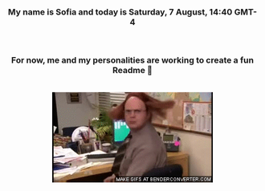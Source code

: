 


<div align="center">
<h3 >My name is Sofia and today is Saturday, 7 August, 14:40 GMT-4</h3><br>
<h3 >For now, me and my personalities are working to create a fun Readme 👋
</h3><br>
<img src='img/dwight.gif' alt='working...'/>
</div>
